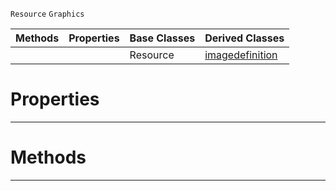  `Resource` `Graphics`



|Methods|Properties|Base Classes|Derived Classes|
|---|---|---|---|
| | |Resource|[imagedefinition](https://plasmaengine.github.io/PlasmaDocs/Plasma1/C++/code_reference/class_reference/imagedefinition.markdown)|


 #  Properties


---  
 #  Methods


---  
 

 
